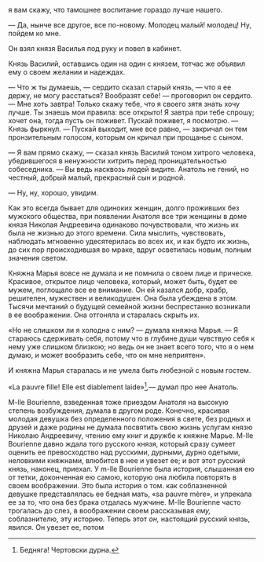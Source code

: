 я вам скажу, что тамошнее воспитание гораздо лучше нашего.

— Да, нынче все другое, все по-новому. Молодец малый! молодец! Ну, пойдем ко мне.

Он взял князя Василья под руку и повел в кабинет.

Князь Василий, оставшись один на один с князем, тотчас же объявил ему о своем желании и надеждах.

— Что ж ты думаешь, — сердито сказал старый князь, — что я ее держу, не могу расстаться? Вообразят себе! — проговорил он сердито. — Мне хоть завтра! Только скажу тебе, что я своего зятя знать хочу лучше. Ты знаешь мои правила: все открыто! Я завтра при тебе спрошу; хочет она, тогда пусть он поживет. Пускай поживет, я посмотрю. — Князь фыркнул. — Пускай выходит, мне все равно, — закричал он тем пронзительным голосом, которым он кричал при прощанье с сыном.

— Я вам прямо скажу, — сказал князь Василий тоном хитрого человека, убедившегося в ненужности хитрить перед проницательностью собеседника. — Вы ведь насквозь людей видите. Анатоль не гений, но честный, добрый малый, прекрасный сын и родной.

— Ну, ну, хорошо, увидим.

Как это всегда бывает для одиноких женщин, долго проживших без мужского общества, при появлении Анатоля все три женщины в доме князя Николая Андреевича одинаково почувствовали, что жизнь их была не жизнью до этого времени. Сила мыслить, чувствовать, наблюдать мгновенно удесятерилась во всех их, и как будто их жизнь, до сих пор происходившая во мраке, вдруг осветилась новым, полным значения светом.

Княжна Марья вовсе не думала и не помнила о своем лице и прическе. Красивое, открытое лицо человека, который, может быть, будет ее мужем, поглощало все ее внимание. Он ей казался добр, храбр, решителен, мужествен и великодушен. Она была убеждена в этом. Тысячи мечтаний о будущей семейной жизни беспрестанно возникали в ее воображении. Она отгоняла и старалась скрыть их.

«Но не слишком ли я холодна с ним? — думала княжна Марья. — Я стараюсь сдерживать себя, потому что в глубине души чувствую себя к нему уже слишком близкою; но ведь он не знает всего того, что я о нем думаю, и может вообразить себе, что он мне неприятен».

И княжна Марья старалась и не умела быть любезной с новым гостем.

«La pauvre fille! Elle est diablement laide»[^327]*,—* думал про нее Анатоль.

M-lle Bourienne, взведенная тоже приездом Анатоля на высокую степень возбуждения, думала в другом роде. Конечно, красивая молодая девушка без определенного положения в свете, без родных и друзей и даже родины не думала посвятить свою жизнь услугам князю Николаю Андреевичу, чтению ему книг и дружбе к княжне Марье. M-lle Bourienne давно ждала того русского князя, который сразу сумеет оценить ее превосходство над русскими, дурными, дурно одетыми, неловкими княжнами, влюбится в нее и увезет ее; и вот этот русский князь, наконец, приехал. У m-lle Bourienne была история, слышанная ею от тетки, доконченная ею самою, которую она любила повторять в своем воображении. Это была история о том. как соблазненной девушке представлялась ее бедная мать, «sa pauvre mère», и упрекала ее за то, что она без брака отдалась мужчине. M-lle Bourienne часто трогалась до слез, в воображении своем рассказывая *ему,* соблазнителю, эту историю. Теперь этот *он,* настоящий русский князь, явился. Он увезет ее, потом

[^327]: Бедняга! Чертовски дурна.